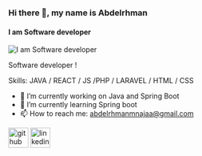 ### Hi there 👋, my name is Abdelrhman 
#### I am Software developer
![I am Software developer](https://media.licdn.com/dms/image/D4D16AQGlg3YUaT7uag/profile-displaybackgroundimage-shrink_350_1400/0/1697455908393?e=1707955200&v=beta&t=ymMT1FPpzSPxikG3qaiC5SbFKOjmUJk331O09unfXDo)

Software developer !

Skills: JAVA / REACT / JS /PHP / LARAVEL / HTML / CSS

- 🔭 I’m currently working on Java and Spring Boot 
- 🌱 I’m currently learning Spring boot  
- 📫 How to reach me: abdelrhmanmnajaa@gmail.com 


[<img src='https://cdn.jsdelivr.net/npm/simple-icons@3.0.1/icons/github.svg' alt='github' height='40'>](https://github.com/abdelrhmanmnajaa)  [<img src='https://cdn.jsdelivr.net/npm/simple-icons@3.0.1/icons/linkedin.svg' alt='linkedin' height='40'>](https://www.linkedin.com/in/abdelrhmanmnajaa//)  
